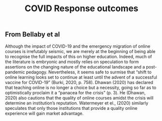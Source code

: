 ﻿---
backlinks:
- title: 'Exploring conceptions of technology: Implications for learning, teaching,
    and meso-level practitioners'
  url: /sense/Paper-Ideas/ascilite-2021-exploring-conceptions-of-technology.html
title: COVID Response outcomes
---
## From Bellaby et al

Although the impact of COVID-19 and the emergency migration of online courses is irrefutably seismic, we are merely at the beginning of being able to recognise the full impacts of this on higher education. Indeed, much of the literature is embryonic and mostly relies on speculation to form assertions on the changing nature of the educational landscape and a post-pandemic pedagogy. Nevertheless, it seems safe to surmise that “shift to online learning looks set to continue at least until the advent of a successful vaccine for COVID-19” (Burki, 2020, p.  758). Dhawan (2020) has declared that teaching online is no longer a choice but a necessity, going so far as to optimistically proclaim it a “panacea for the crisis” (p. 3). He (Dhawan, 2020) also cautions that the quality of online courses amidst the crisis will determine an institution’s reputation. Watermeyer et el., (2020) similarly speculates that only those institutions that provide a quality online experience will gain market advantage.